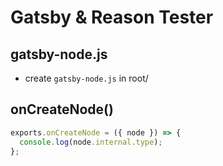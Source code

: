 # Gatsby & Reason Tester

## gatsby-node.js

* create `gatsby-node.js` in root/

## onCreateNode()

```js
exports.onCreateNode = ({ node }) => {
  console.log(node.internal.type);
};
```
